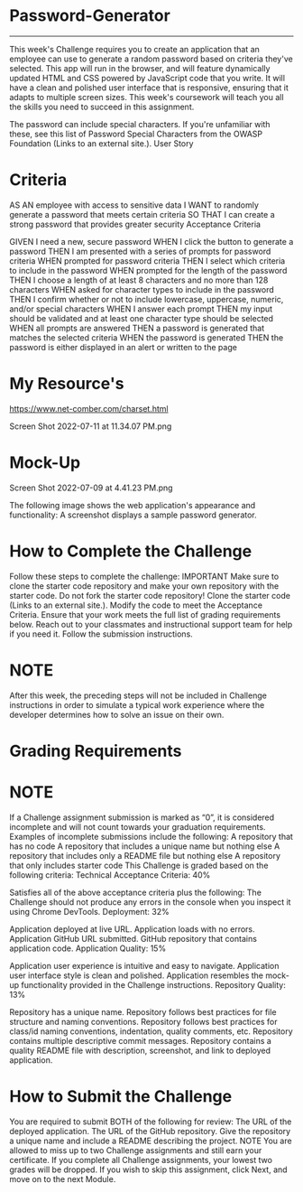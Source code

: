 # Password-Generator
- - - - - - - - - - - - - - - - - - - - - - - - - - - - - - - - - - - - - 
This week's Challenge requires you to create an application that an employee can use to generate a random password based on criteria they've selected. This app will run in the browser, and will feature dynamically updated HTML and CSS powered by JavaScript code that you write. It will have a clean and polished user interface that is responsive, ensuring that it adapts to multiple screen sizes. This week's coursework will teach you all the skills you need to succeed in this assignment.

The password can include special characters. If you're unfamiliar with these, see this list of Password Special Characters from the OWASP Foundation (Links to an external site.).
User Story

# Criteria
AS AN employee with access to sensitive data
I WANT to randomly generate a password that meets certain criteria
SO THAT I can create a strong password that provides greater security
Acceptance Criteria

GIVEN I need a new, secure password
WHEN I click the button to generate a password
THEN I am presented with a series of prompts for password criteria
WHEN prompted for password criteria
THEN I select which criteria to include in the password
WHEN prompted for the length of the password
THEN I choose a length of at least 8 characters and no more than 128 characters
WHEN asked for character types to include in the password
THEN I confirm whether or not to include lowercase, uppercase, numeric, and/or special characters
WHEN I answer each prompt
THEN my input should be validated and at least one character type should be selected
WHEN all prompts are answered
THEN a password is generated that matches the selected criteria
WHEN the password is generated
THEN the password is either displayed in an alert or written to the page

# My Resource's
https://www.net-comber.com/charset.html

Screen Shot 2022-07-11 at 11.34.07 PM.png

# Mock-Up
Screen Shot 2022-07-09 at 4.41.23 PM.png

The following image shows the web application's appearance and functionality:
A screenshot displays a sample password generator.

# How to Complete the Challenge

Follow these steps to complete the challenge:
IMPORTANT
Make sure to clone the starter code repository and make your own repository with the starter code. Do not fork the starter code repository!
Clone the starter code (Links to an external site.).
Modify the code to meet the Acceptance Criteria.
Ensure that your work meets the full list of grading requirements below.
Reach out to your classmates and instructional support team for help if you need it.
Follow the submission instructions.

# NOTE

After this week, the preceding steps will not be included in Challenge instructions in order to simulate a typical work experience where the developer determines how to solve an issue on their own.

# Grading Requirements

# NOTE

If a Challenge assignment submission is marked as “0”, it is considered incomplete and will not count towards your graduation requirements. Examples of incomplete submissions include the following:
A repository that has no code
A repository that includes a unique name but nothing else
A repository that includes only a README file but nothing else
A repository that only includes starter code
This Challenge is graded based on the following criteria:
Technical Acceptance Criteria: 40%

Satisfies all of the above acceptance criteria plus the following:
The Challenge should not produce any errors in the console when you inspect it using Chrome DevTools.
Deployment: 32%

Application deployed at live URL.
Application loads with no errors.
Application GitHub URL submitted.
GitHub repository that contains application code.
Application Quality: 15%

Application user experience is intuitive and easy to navigate.
Application user interface style is clean and polished.
Application resembles the mock-up functionality provided in the Challenge instructions.
Repository Quality: 13%

Repository has a unique name.
Repository follows best practices for file structure and naming conventions.
Repository follows best practices for class/id naming conventions, indentation, quality comments, etc.
Repository contains multiple descriptive commit messages.
Repository contains a quality README file with description, screenshot, and link to deployed application.

# How to Submit the Challenge

You are required to submit BOTH of the following for review:
The URL of the deployed application.
The URL of the GitHub repository. Give the repository a unique name and include a README describing the project.
NOTE
You are allowed to miss up to two Challenge assignments and still earn your certificate. If you complete all Challenge assignments, your lowest two grades will be dropped. If you wish to skip this assignment, click Next, and move on to the next Module.